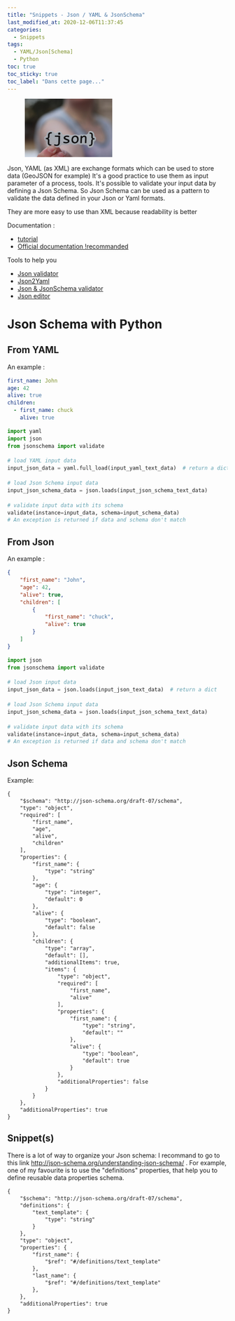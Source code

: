 ```yaml
---
title: "Snippets - Json / YAML & JsonSchema"
last_modified_at: 2020-12-06T11:37:45
categories:
  - Snippets
tags:
  - YAML/Json[Schema]
  - Python
toc: true
toc_sticky: true
toc_label: "Dans cette page..."
---
```


<figure style="width: 200px" class="">
  <a href="/assets/images/memes/json.jpg"><img src="/assets/images/memes/json.jpg"></a>
</figure>


Json, YAML (as XML) are exchange formats which can be used to store data (GeoJSON for example)
It's a good practice to use them as input parameter of a process, tools. It's possible to validate your input data by defining a Json Schema.
So Json Schema can be used as a pattern to validate the data defined in your Json or Yaml formats.

They are more easy to use than XML because readability is better

Documentation : 
* [tutorial](https://deusyss.developpez.com/tutoriels/Python/json_schema/)
* [Official documentation !recommanded](http://json-schema.org/understanding-json-schema/)

Tools to help you
* [Json validator](https://jsonformatter.curiousconcept.com/)
* [Json2Yaml](https://jsonformatter.org/json-to-yaml)
* [Json & JsonSchema validator](https://www.jsonschemavalidator.net/)
* [Json editor](https://jsoneditoronline.org/beta/#left=local.leduze)

# Json Schema with Python

## From YAML

An example :
```yaml
first_name: John
age: 42
alive: true
children:
  - first_name: chuck
    alive: true
```

```python
import yaml
import json
from jsonschema import validate

# load YAML input data
input_json_data = yaml.full_load(input_yaml_text_data)  # return a dict

# load Json Schema input data
input_json_schema_data = json.loads(input_json_schema_text_data)

# validate input data with its schema
validate(instance=input_data, schema=input_schema_data)
# An exception is returned if data and schema don't match
```

## From Json

An example :
```json
{
    "first_name": "John",
    "age": 42,
    "alive": true,
    "children": [
        {
            "first_name": "chuck",
            "alive": true
        }
    ]
}
```

```python
import json
from jsonschema import validate

# load Json input data
input_json_data = json.loads(input_json_text_data)  # return a dict

# load Json Schema input data
input_json_schema_data = json.loads(input_json_schema_text_data)

# validate input data with its schema
validate(instance=input_data, schema=input_schema_data)
# An exception is returned if data and schema don't match
```

## Json Schema 

Example:
```
{
    "$schema": "http://json-schema.org/draft-07/schema",
    "type": "object",
    "required": [
        "first_name",
        "age",
        "alive",
        "children"
    ],
    "properties": {
        "first_name": {
            "type": "string"
        },
        "age": {
            "type": "integer",
            "default": 0
        },
        "alive": {
            "type": "boolean",
            "default": false
        },
        "children": {
            "type": "array",
            "default": [],
            "additionalItems": true,
            "items": {
                "type": "object",
                "required": [
                    "first_name",
                    "alive"
                ],
                "properties": {
                    "first_name": {
                        "type": "string",
                        "default": ""
                    },
                    "alive": {
                        "type": "boolean",
                        "default": true
                    }
                },
                "additionalProperties": false
            }
        }
    },
    "additionalProperties": true
}
```

## Snippet(s)

There is a lot of way to organize your Json schema: I recommand to go to this link http://json-schema.org/understanding-json-schema/ .
For example, one of my favourite is to use the "definitions" properties, that help you to define reusable data properties schema.

```
{
    "$schema": "http://json-schema.org/draft-07/schema",
    "definitions": {
        "text_template": {
            "type": "string"
        }
    },
    "type": "object",
    "properties": {
        "first_name": {
            "$ref": "#/definitions/text_template"
        },
        "last_name": {
            "$ref": "#/definitions/text_template"
        },
    },
    "additionalProperties": true
}
```
